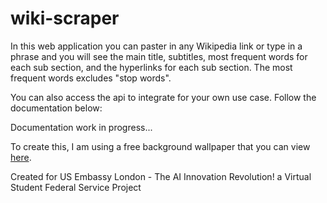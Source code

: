 # wiki-scraper

In this web application you can paster in any Wikipedia link or type in a phrase and you will see the main title, subtitles, most frequent words for each sub section, and the hyperlinks for each sub section. The most frequent words excludes "stop words".

You can also access the api to integrate for your own use case. Follow the documentation below:

Documentation work in progress...

To create this, I am using a free background wallpaper that you can view [here](https://wallpaperaccess.com/uhd-abstract).

Created for US Embassy London - The AI Innovation Revolution! a Virtual Student Federal Service Project
